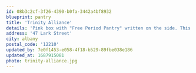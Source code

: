 ```yaml
---
id: 08b3c2cf-3f26-4390-b0fa-3442a4bf8932
blueprint: pantry
title: 'Trinity Alliance'
details: 'Pink box with "Free Period Pantry" written on the side. This pantry is found to the right of the entrance to Trinity Alliance, in front of their parking lot on 3rd Street.'
address: '47 Lark Street'
city: albany
postal_code: '12210'
updated_by: 7e0f1453-e058-4f18-b529-89fbe038e186
updated_at: 1687915081
photo: trinity-alliance.jpg
---
```

